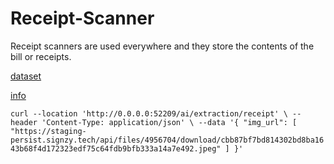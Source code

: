 # Receipt-Scanner
Receipt scanners are used everywhere and they store the contents of the bill or receipts.

[dataset](https://www.kaggle.com/datasets/rahulsah06/data-extraction-from-receipt)


[info](https://drive.google.com/file/d/1JeyGfekkmkc5UxPU4V9T-Hb1UnkrA_cf/view)

`
curl --location 'http://0.0.0.0:52209/ai/extraction/receipt' \
--header 'Content-Type: application/json' \
--data '{
  "img_url": [
    "https://staging-persist.signzy.tech/api/files/4956704/download/cbb87bf7bd814302bd8ba1643b68f4d172323edf75c64fdb9bfb333a14a7e492.jpeg"
  ]
}'
`
